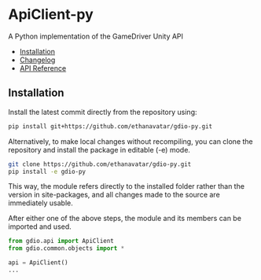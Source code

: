 # ApiClient-py
 A Python implementation of the GameDriver Unity API

 - [Installation](#Installation)
 - [Changelog](CHANGELOG.md)
 - [API Reference](docs/ApiClient_Reference.md)

## Installation

Install the latest commit directly from the repository using:
```bash
pip install git+https://github.com/ethanavatar/gdio-py.git
```

Alternatively, to make local changes without recompiling, you can clone the repository and install the package in editable (-e) mode.
```bash
git clone https://github.com/ethanavatar/gdio-py.git
pip install -e gdio-py
```
This way, the module refers directly to the installed folder rather than the version in site-packages, and all changes made to the source are immediately usable.

After either one of the above steps, the module and its members can be imported and used.
```py
from gdio.api import ApiClient
from gdio.common.objects import *

api = ApiClient()
...
```
